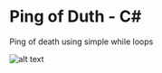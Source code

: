 # Ping of Duth - C#

Ping of death using simple while loops

![alt text](hhttps://i.imgur.com/jpnmsB9.png)
